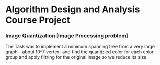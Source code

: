 # Algorithm Design and Analysis Course Project

### Image Quantization [Image Processing problem]

The Task was to implement a minimum spanning tree from a very large graph - about 10^7 vertex- and find the quantizied color for each color group and apply filtring for the original image so we reduce its size
